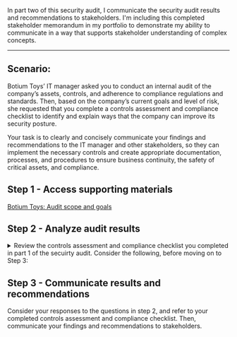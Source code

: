 In part two of this security audit, I communicate the security audit results and recommendations to stakeholders. I'm including this completed stakeholder memorandum in my portfolio to demonstrate my ability to communicate in a way that supports stakeholder understanding of complex concepts. 

---

## Scenario:

Botium Toys’ IT manager asked you to conduct an internal audit of the company’s assets, controls, and adherence to compliance regulations and standards. Then, based on the company’s current goals and level of risk, she requested that you complete a controls assessment and compliance checklist to identify and explain ways that the company can improve its security posture. 

Your task is to clearly and concisely communicate your findings and recommendations to the IT manager and other stakeholders, so they can implement the necessary controls and create appropriate documentation, processes, and procedures to ensure business continuity, the safety of critical assets, and compliance.

## Step 1 - Access supporting materials

[Botium Toys: Audit scope and goals](https://github.com/cloudquiza/security-audit-part-2/blob/main/Botium%20Toys_%20Audit%20scope%20and%20goals.pdf)

## Step 2 - Analyze audit results

<details>
<summary>Review the controls assessment and compliance checklist you completed in part 1 of the secuirty audit. Consider the following, before moving on to Step 3:</summary>
<br>

- What were the audit scope and goals? 

- What were the critical findings of the audit that need to be addressed immediately (i.e., What controls and/or policies need to be implemented immediately)?

- What were the findings (i.e., What controls and/or policies that need to be addressed in the future)?

- How can you summarize your recommendations clearly and concisely to stakeholders?
</details>

## Step 3 - Communicate results and recommendations

Consider your responses to the questions in step 2, and refer to your completed controls assessment and compliance checklist. Then, communicate your findings and recommendations to stakeholders.
